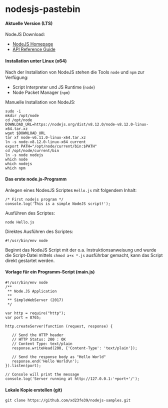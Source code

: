 # nodesjs-pastebin

#### Aktuelle Version (LTS)

NodeJS Download:
- [NodeJS Homepage](https://nodejs.org/en)
- [API Reference Guide](https://nodejs.org/api/)

#### Installation unter Linux (x64)

Nach der Installation von NodeJS stehen die Tools `node` und `npm` zur Verfügung:

- Script Interpreter und JS Runtime (`node`)
- Node Packet Manager (`npm`)

Manuelle Installation von NodeJS:
```
sudo -i
mkdir /opt/node
cd /opt/node
DOWNLOAD_URL=https://nodejs.org/dist/v8.12.0/node-v8.12.0-linux-x64.tar.xz
wget $DOWNLOAD_URL
tar xf node-v6.11.0-linux-x64.tar.xz
ln -s node-v8.12.0-linux-x64 current
export PATH="/opt/node/current/bin:$PATH"
cd /opt/node/current/bin
ln -s node nodejs
which node
which nodejs
which npm
```

#### Das erste node.js-Programm

Anlegen eines NodesJS Scriptes `Hello.js` mit folgendem Inhalt:
```
/* First nodejs program */
console.log('This is a simple NodeJS script!');
```

Ausführen des Scriptes:
```
node Hello.js
```

Direktes Ausführen des Scriptes:
```
#!/usr/bin/env node
```

Beginnt das NodeJS Script mit der o.a. Instruktionsanweisung und wurde die Script-Datei mittels `chmod a+x *.js` ausführbar gemacht, kann das Script direkt gestartet werden.

#### Vorlage für ein Programm-Script (main.js)

```
#!/usr/bin/env node
/**
 ** Node.JS Application
 **
 ** SimpleWebServer (2017)
 */

var http = require("http");
var port = 8765;

http.createServer(function (request, response) {

   // Send the HTTP header
   // HTTP Status: 200 : OK
   // Content Type: text/plain
   response.writeHead(200, {'Content-Type': 'text/plain'});

   // Send the response body as "Hello World"
   response.end('Hello World\n');
}).listen(port);

// Console will print the message
console.log('Server running at http://127.0.0.1:'+port+'/');
```

#### Lokale Kopie erstellen (git)

```
git clone https://github.com/xd23fe39/nodejs-samples.git
```
